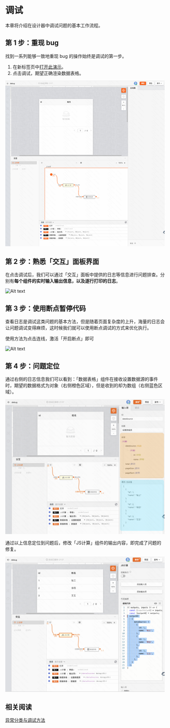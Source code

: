 # 调试

本章将介绍在设计器中调试问题的基本工作流程。

## 第 1 步：重现 bug

找到一系列能够一致地重现 bug 的操作始终是调试的第一步。

1.  在新标签页中[打开此演示](https://my.mybricks.world/mybricks-pc-page/index.html?id=511158381592645)。
2.  点击调试，期望正确渲染数据表格。

![Alt text](img/image-4.png)

## 第 2 步：熟悉「交互」面板界面

在点击调试后，我们可以通过「交互」面板中提供的日志等信息进行问题排查。分别有**每个组件的实时输入输出信息，以及逐行打印的日志**。

![Alt text](img/logger.gif)

## 第 3 步：使用断点暂停代码

查看日志是调试这类问题的基本方法，但是随着页面复杂度的上升，海量的日志会让问题调试变得麻烦，这时候我们就可以使用断点调试的方式来优化执行。

使用方法为点击连线，激活「开启断点」即可

![Alt text](img/debugger.gif)

## 第 4 步：问题定位

通过右侧的日志信息我们可以看到：「数据表格」组件在接收设置数据源的事件时，期望的数据格式为对象（右侧橙色区域），但是收到的却为数组（右侧蓝色区域）。

![Alt text](img/image.png)

通过以上信息定位到问题后，修改「JS计算」组件的输出内容，即完成了问题的修复。

![Alt text](img/image-1.png)


## 相关阅读

[异常分类与调试方法](/blog/exception-debugging-methods)
